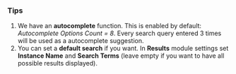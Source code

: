 ### Tips

1. We have an **autocomplete** function. This is enabled by default: *Autocomplete Options Count = 8*. Every search query entered 3 times will be used as a autocomplete suggestion.
2. You can set a **default search** if you want. In **Results** module settings set **Instance Name** and **Search Terms** (leave empty if you want to have all possible results displayed).